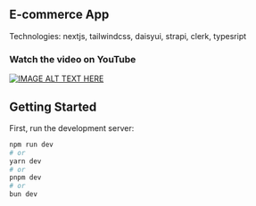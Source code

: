## E-commerce App
Technologies: nextjs, tailwindcss, daisyui, strapi, clerk, typesript

### Watch the video on YouTube
[![IMAGE ALT TEXT HERE](https://raw.githubusercontent.com/m7md0a/E-commerce/main/Screenshot_20240208_105532.webp)](https://www.youtube.com/watch?v=1qKZlmAbgjY)

## Getting Started
First, run the development server:
```bash
npm run dev
# or
yarn dev
# or
pnpm dev
# or
bun dev
```
